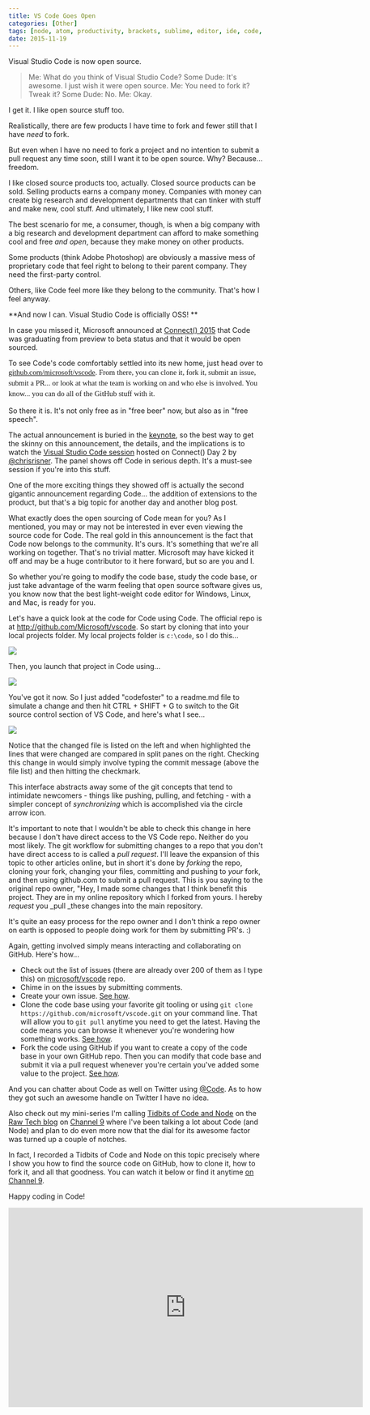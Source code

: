 ```yaml
---
title: VS Code Goes Open
categories: [Other]
tags: [node, atom, productivity, brackets, sublime, editor, ide, code, visual-studio]
date: 2015-11-19
---
```

Visual Studio Code is now open source.

> Me: What do you think of Visual Studio Code?
> Some Dude: It's awesome. I just wish it were open source.
> Me: You need to fork it? Tweak it?
> Some Dude: No.
> Me: Okay.

I get it. I like open source stuff too.

Realistically, there are few products I have time to fork and fewer still that I have _need_ to fork.

But even when I have no need to fork a project and no intention to submit a pull request any time soon, still I want it to be open source. Why? Because... freedom.

I like closed source products too, actually. Closed source products can be sold. Selling products earns a company money. Companies with money can create big research and development departments that can tinker with stuff and make new, cool stuff. And ultimately, I like new cool stuff.

The best scenario for me, a consumer, though, is when a big company with a big research and development department can afford to make something cool and free _and open_, because they make money on other products.

Some products (think Adobe Photoshop) are obviously a massive mess of proprietary code that feel right to belong to their parent company. They need the first-party control.

Others, like Code feel more like they belong to the community. That's how I feel anyway.

**And now I can. Visual Studio Code is officially OSS! **

In case you missed it, Microsoft announced at [Connect() 2015](https://channel9.msdn.com/Events/Visual-Studio/Connect-event-2015) that Code was graduating from preview to beta status and that it would be open sourced.

To see Code's code comfortably settled into its new home, just head over to <span style="font-family: Calibri; font-size: 14.6667px; line-height: 20.8px;">[github.com/microsoft/vscode](http://github.com/microsoft/vscode). From there, you can clone it, fork it, submit an issue, submit a PR... or look at what the team is working on and who else is involved. You know... you can do all of the GitHub stuff with it.</span>

So there it is. It's not only free as in "free beer" now, but also as in "free speech".

The actual announcement is buried in the [keynote](https://channel9.msdn.com/Events/Visual-Studio/Connect-event-2015/010), so the best way to get the skinny on this announcement, the details, and the implications is to watch the [Visual Studio Code session](https://channel9.msdn.com/Events/Visual-Studio/Connect-event-2015/032) hosted on Connect() Day 2 by [@chrisrisner](http://twitter.com/chrisrisner). The panel shows off Code in serious depth. It's a must-see session if you're into this stuff.

One of the more exciting things they showed off is actually the second gigantic announcement regarding Code... the addition of extensions to the product, but that's a big topic for another day and another blog post.

What exactly does the open sourcing of Code mean for you? As I mentioned, you may or may not be interested in ever even viewing the source code for Code. The real gold in this announcement is the fact that Code now belongs to the community. It's ours. It's something that we're all working on together. That's no trivial matter. Microsoft may have kicked it off and may be a huge contributor to it here forward, but so are you and I.

So whether you're going to modify the code base, study the code base, or just take advantage of the warm feeling that open source software gives us, you know now that the best light-weight code editor for Windows, Linux, and Mac, is ready for you.

Let's have a quick look at the code for Code using Code. ​The official repo is at http://github.com/Microsoft/vscode. So start by cloning that into your local projects folder. My local projects folder is `c:\code`, so I do this...

![](/files/vscodeopen_01.png)

Then, you launch that project in Code using...

![](/files/vscodeopen_02.png)

You've got it now. So I just added "codefoster" to a readme.md file to simulate a change and then hit CTRL + SHIFT + G to switch to the Git source control section of VS Code, and here's what I see...

![](/files/vscodeopen_03.png)

Notice that the changed file is listed on the left and when highlighted the lines that were changed are compared in split panes on the right. Checking this change in would simply involve typing the commit message (above the file list) and then hitting the checkmark.

This interface abstracts away some of the git concepts that tend to intimidate newcomers - things like pushing, pulling, and fetching - with a simpler concept of _synchronizing_ which is accomplished via the circle arrow icon.

It's important to note that I wouldn't be able to check this change in here because I don't have direct access to the VS Code repo. Neither do you most likely. The git workflow for submitting changes to a repo that you don't have direct access to is called a _pull request_. I'll leave the expansion of this topic to other articles online, but in short it's done by _forking_ the repo, cloning your fork, changing your files, committing and pushing to _your_ fork, and then using github.com to submit a pull request. This is you saying to the original repo owner, "Hey, I made some changes that I think benefit this project. They are in my online repository which I forked from yours. I hereby _request_ you _pull _these changes into the main repository.

It's quite an easy process for the repo owner and I don't think a repo owner on earth is opposed to people doing work for them by submitting PR's. :)

Again, getting involved simply means interacting and collaborating on GitHub. Here's how...</span>
- Check out the list of issues (there are already over 200 of them as I type this) on [microsoft/vscode](http://github.com/microsoft/vscode) repo.
- Chime in on the issues by submitting comments.
- Create your own issue. [See how](https://help.github.com/articles/creating-an-issue/).
- Clone the code base using your favorite git tooling or using `git clone https://github.com/microsoft/vscode.git` on your command line. That will allow you to `git pull` anytime you need to get the latest. Having the code means you can browse it whenever you're wondering how something works. [See how](http://help.github.com/articles/cloning-a-repository/).
- Fork the code using GitHub if you want to create a copy of the code base in your own GitHub repo. Then you can modify that code base and submit it via a pull request whenever you're certain you've added some value to the project. [See how](http://help.github.com/articles/fork-a-repo/).

And you can chatter about Code as well on Twitter using [@Code](http://twitter.com/code). As to how they got such an awesome handle on Twitter I have no idea.

Also check out my mini-series I'm calling [Tidbits of Code and Node](https://channel9.msdn.com/Search?term=tidbits%20of%20code%20and%20node#ch9Search) on the [Raw Tech blog](https://channel9.msdn.com/Blogs/raw-tech) on [Channel 9](http://channel9.msdn.com) where I've been talking a lot about Code (and Node) and plan to do even more now that the dial for its awesome factor was turned up a couple of notches.

In fact, I recorded a Tidbits of Code and Node on this topic precisely where I show you how to find the source code on GitHub, how to clone it, how to fork it, and all that goodness. You can watch it below or find it anytime [on Channel 9](http://channel9.msdn.com/blogs/raw-tech/tidbits07).

Happy coding in Code!

<iframe allowfullscreen="" frameborder="0" height="394" src="https://channel9.msdn.com/Blogs/tidbits/07/player" width="700"></iframe></div>
</div>
</div>